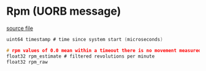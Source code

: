 # Rpm (UORB message)



[source file](https://github.com/PX4/PX4-Autopilot/blob/main/msg/Rpm.msg)

```c
uint64 timestamp # time since system start (microseconds)

# rpm values of 0.0 mean within a timeout there is no movement measured
float32 rpm_estimate # filtered revolutions per minute
float32 rpm_raw

```
